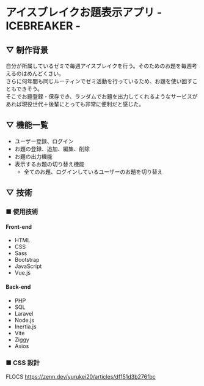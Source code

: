# アイスブレイクお題表示アプリ - ICEBREAKER -

## ▽ 制作背景

自分が所属しているゼミで毎週アイスブレイクを行う。そのためのお題を毎週考えるのはめんどくさい。  
さらに何年間も同じルーティンでゼミ活動を行っているため、お題を使い回すこともできそう。  
そこでお題登録・保存でき、ランダムでお題を出力してくれるようなサービスがあれば現役世代＋後輩にとっても非常に便利だと感じた。

## ▽ 機能一覧

-   ユーザー登録、ログイン
-   お題の登録、追加、編集、削除
-   お題の出力機能
-   表示するお題の切り替え機能
    -   全てのお題、ログインしているユーザーのお題を切り替え

## ▽ 技術

### ■ 使用技術

#### Front-end

-   HTML
-   CSS
-   Sass
-   Bootstrap
-   JavaScript
-   Vue.js

#### Back-end

-   PHP
-   SQL
-   Laravel
-   Node.js
-   Inertia.js
-   Vite
-   Ziggy
-   Axios

### ■ CSS 設計

FLOCS
https://zenn.dev/yurukei20/articles/df151d3b276fbc
